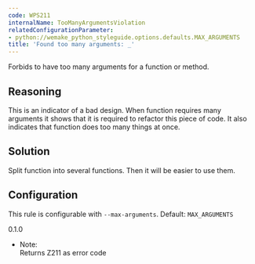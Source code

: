 ```yaml
---
code: WPS211
internalName: TooManyArgumentsViolation
relatedConfigurationParameter:
- python://wemake_python_styleguide.options.defaults.MAX_ARGUMENTS
title: 'Found too many arguments: _'
---
```


Forbids to have too many arguments for a function or method.

## Reasoning
This is an indicator of a bad design. When function requires many
arguments it shows that it is required to refactor this piece of
code. It also indicates that function does too many things at once.

## Solution
Split function into several functions. Then it will be easier to use
them.

## Configuration
This rule is configurable with `--max-arguments`. Default:
`MAX_ARGUMENTS`

<div class="versionadded">

0.1.0

</div>

  - Note:  
    Returns Z211 as error code